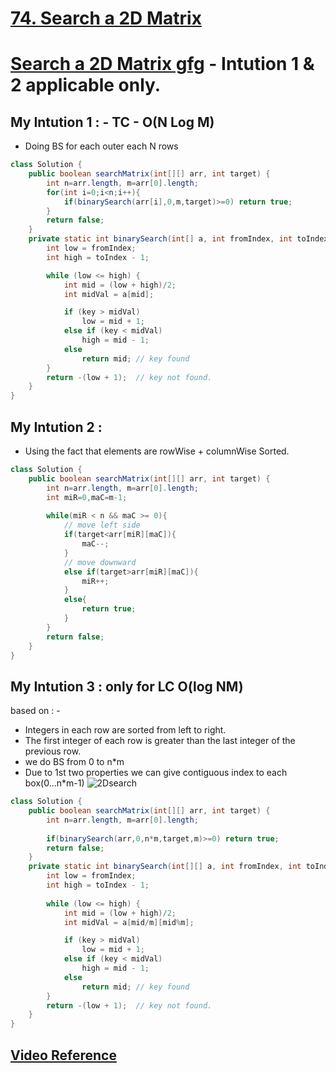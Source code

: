# **[74. Search a 2D Matrix](https://leetcode.com/problems/search-a-2d-matrix/)**
# **[Search a 2D Matrix gfg](https://www.geeksforgeeks.org/search-in-row-wise-and-column-wise-sorted-matrix/)** - Intution 1 & 2 applicable only.
## My Intution 1 : - TC -  O(N Log M)
- Doing BS for each outer each N rows
```java
class Solution {
    public boolean searchMatrix(int[][] arr, int target) {
        int n=arr.length, m=arr[0].length;
        for(int i=0;i<n;i++){
            if(binarySearch(arr[i],0,m,target)>=0) return true;
        }
        return false;
    }
    private static int binarySearch(int[] a, int fromIndex, int toIndex, int key) {
        int low = fromIndex;
        int high = toIndex - 1;

        while (low <= high) {
            int mid = (low + high)/2;
            int midVal = a[mid];

            if (key > midVal)
                low = mid + 1;
            else if (key < midVal)
                high = mid - 1;
            else
                return mid; // key found
        }
        return -(low + 1);  // key not found.
    }
}
```
## My Intution 2 : 
- Using the fact that elements are rowWise + columnWise Sorted.
```java
class Solution {
    public boolean searchMatrix(int[][] arr, int target) {
        int n=arr.length, m=arr[0].length;
        int miR=0,maC=m-1;
        
        while(miR < n && maC >= 0){
            // move left side
            if(target<arr[miR][maC]){
                maC--;
            }
            // move downward
            else if(target>arr[miR][maC]){
                miR++;
            }
            else{
                return true;
            }
        }
        return false;
    }
}
```
## My Intution 3 : **only for LC** O(log NM)
based on : -
- Integers in each row are sorted from left to right.
- The first integer of each row is greater than the last integer of the previous row.
- we do BS from 0 to n*m
- Due to 1st two properties we can give contiguous index to each box(0...n*m-1)
![2Dsearch](https://user-images.githubusercontent.com/71629248/124802453-9cd05a00-df75-11eb-9856-8ecaa86d4e99.png)

```java
class Solution {
    public boolean searchMatrix(int[][] arr, int target) {
        int n=arr.length, m=arr[0].length;
        
        if(binarySearch(arr,0,n*m,target,m)>=0) return true;
        return false;
    }
    private static int binarySearch(int[][] a, int fromIndex, int toIndex, int key, int m) {
        int low = fromIndex;
        int high = toIndex - 1;
        
        while (low <= high) {
            int mid = (low + high)/2;
            int midVal = a[mid/m][mid%m];

            if (key > midVal)
                low = mid + 1;
            else if (key < midVal)
                high = mid - 1;
            else
                return mid; // key found
        }
        return -(low + 1);  // key not found.
    }
}
```
## **[Video Reference](https://youtu.be/ZYpYur0znng)**

